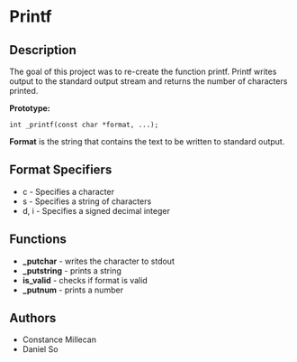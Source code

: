 # Printf

## Description
The goal of this project was to re-create the function printf. Printf writes output to the standard output stream and returns the number of characters printed.

**Prototype:**
```
int _printf(const char *format, ...);
```
**Format** is the string that contains the text to be written to standard output.

## Format Specifiers
* c - Specifies a character
* s - Specifies a string of characters
* d, i - Specifies a signed decimal integer

## Functions
* **\_putchar** - writes the character to stdout
* **\_putstring** - prints a string
* **is\_valid** - checks if format is valid
* **\_putnum** - prints a number

## Authors
* Constance Millecan
* Daniel So
